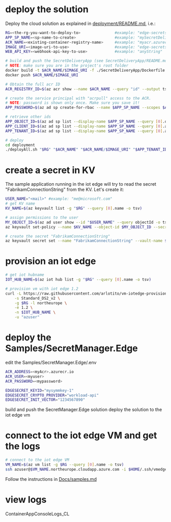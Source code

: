# deploy the solution
Deploy the cloud solution as explained in [deployment/README.md](../deployment/README.md), i.e.:

```bash
RG=<the-rg-you-want-to-deploy-to>               #example: "edge-secrets-rg"
APP_SP_NAME=<sp-name-to-create>                 #example: "mySecretDeliveryApp"
ACR_NAME=<existing-container-registry-name>     #example: "myacr.azurecr.io"
IMAGE_URI=<image-uri-to-use>                    #example: "edge-secrets/secret-delivery-app:0.0.1"
WEB_API_KEY=<webhook-api-key-to-use>            #example: "anyString"

# build and push the SecretDeliveryApp (see SecretDeliveryApp/README.md)
# NOTE: make sure you are in the project's root folder
docker build -t $ACR_NAME/$IMAGE_URI -f ./SecretDeliveryApp/Dockerfile .
docker push $ACR_NAME/$IMAGE_URI

# Obtain the full acr ID 
ACR_REGISTRY_ID=$(az acr show --name $ACR_NAME --query "id" --output tsv)

# create the service principal with "acrpull" access to the ACR.
# NOTE: password is shown only once. Make sure you save it!
APP_PASSWORD=$(az ad sp create-for-rbac --name $APP_SP_NAME --scopes $ACR_REGISTRY_ID --role acrpull --query "password" --output tsv)

# retrieve other ids
APP_OBJECT_ID=$(az ad sp list --display-name $APP_SP_NAME --query [0].objectId -o tsv)
APP_CLIENT_ID=$(az ad sp list --display-name $APP_SP_NAME --query [0].appId -o tsv)
APP_TENANT_ID=$(az ad sp list --display-name $APP_SP_NAME --query [0].appOwnerTenantId -o tsv)

# deploy
cd deployment
./deployAll.sh "$RG" "$ACR_NAME" "$ACR_NAME/$IMAGE_URI" "$APP_TENANT_ID" "$APP_OBJECT_ID" "$APP_CLIENT_ID" "$APP_PASSWORD" "$WEB_API_KEY"
```

# create a secret in KV
The sample application running in the iot edge will try to read the secret "FabrikamConnectionString" from the KV.
Let's create it:
```bash
USER_NAME="<mail>" #example: "me@microsoft.com"
# get KV name
KV_NAME=$(az keyvault list -g "$RG" --query [0].name -o tsv)

# assign permissions to the user
MY_OBJECT_ID=$(az ad user show --id "$USER_NAME" --query objectId -o tsv)
az keyvault set-policy --name $KV_NAME --object-id $MY_OBJECT_ID --secret-permissions delete get list set

# create the secret "FabrikamConnectionString"
az keyvault secret set --name "FabrikamConnectionString" --vault-name $KV_NAME --value "connection-string"
```

# provision an iot edge 
```bash
# get iot hubname
IOT_HUB_NAME=$(az iot hub list -g "$RG" --query [0].name -o tsv)

# provision vm with iot edge 1.2
curl -L https://raw.githubusercontent.com/arlotito/vm-iotedge-provision/dev/scripts/vmedge.sh | bash -s -- \
    -s Standard_DS2_v2 \
    -g $RG -l northeurope \
    -e 1.2 \
    -n $IOT_HUB_NAME \
    -u "azuser"
```

# deploy the Samples/SecretManager.Edge
edit the Samples/SecretManager.Edge/.env
```bash
ACR_ADDRESS=<myAcr>.azurecr.io
ACR_USER=<myuser>
ACR_PASSWORD=<mypassword>

EDGESECRET_KEYID="mysymmkey-1"
EDGESECRET_CRYPTO_PROVIDER="workload-api"
EDGESECRET_INIT_VECTOR="1234567890"
```

build and push the SecretManager.Edge solution
deploy the solution to the iot edge vm


# connect to the iot edge VM and get the logs 
```bash
# connect to the iot edge VM
VM_NAME=$(az vm list -g $RG --query [0].name -o tsv)
ssh azuser@$VM_NAME.northeurope.cloudapp.azure.com -i $HOME/.ssh/vmedge.key
```

Follow the instructions in [Docs/samples.md](../Docs/samples.md)

# view logs
ContainerAppConsoleLogs_CL 




